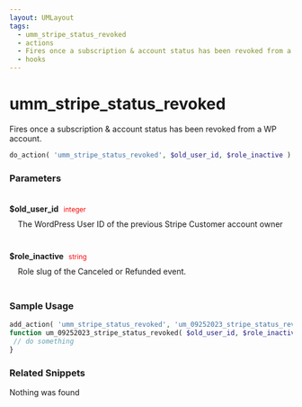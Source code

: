 ```yaml
---
layout: UMLayout
tags: 
  - umm_stripe_status_revoked
  - actions
  - Fires once a subscription & account status has been revoked from a WP account.
  - hooks
---
```

# umm\_stripe\_status\_revoked
Fires once a subscription & account status has been revoked from a WP account.
``` php
do_action( 'umm_stripe_status_revoked', $old_user_id, $role_inactive )
```
<div class='hook-sep'></div>

### Parameters

<div style='padding: 20px 0px 10px;'>
<strong>$old_user_id</strong> <span style='color:red;font-size:12px;padding: 0px 5px 0px 5px' >integer</span>
<div style="margin-left:10px;padding: 10px 5px">The WordPress User ID of the previous Stripe Customer account owner</div>
</div>
<div style='padding: 20px 0px 10px;'>
<strong>$role_inactive</strong> <span style='color:red;font-size:12px;padding: 0px 5px 0px 5px' >string</span>
<div style="margin-left:10px;padding: 10px 5px">Role slug of the Canceled or Refunded event.</div>
</div>
<div class='hook-sep'></div>



### Sample Usage

``` php
add_action( 'umm_stripe_status_revoked', 'um_09252023_stripe_status_revoked ', 10, 2 )
function um_09252023_stripe_status_revoked( $old_user_id, $role_inactive ){
 // do something
}
```
<div class='hook-sep'></div>



### Related Snippets

Nothing was found

